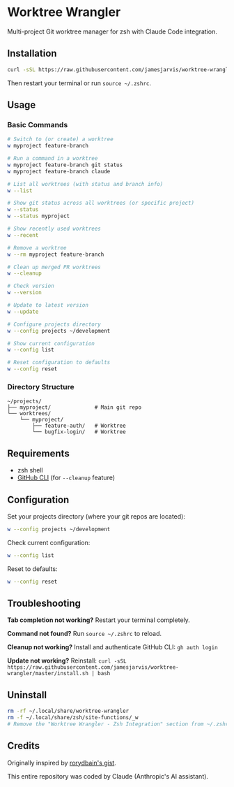 # Worktree Wrangler

Multi-project Git worktree manager for zsh with Claude Code integration.

## Installation

```bash
curl -sSL https://raw.githubusercontent.com/jamesjarvis/worktree-wrangler/master/install.sh | bash
```

Then restart your terminal or run `source ~/.zshrc`.

## Usage

### Basic Commands

```bash
# Switch to (or create) a worktree
w myproject feature-branch

# Run a command in a worktree
w myproject feature-branch git status
w myproject feature-branch claude

# List all worktrees (with status and branch info)
w --list

# Show git status across all worktrees (or specific project)
w --status
w --status myproject

# Show recently used worktrees
w --recent

# Remove a worktree
w --rm myproject feature-branch

# Clean up merged PR worktrees
w --cleanup

# Check version
w --version

# Update to latest version
w --update

# Configure projects directory
w --config projects ~/development

# Show current configuration
w --config list

# Reset configuration to defaults
w --config reset
```

### Directory Structure

```
~/projects/
├── myproject/              # Main git repo
└── worktrees/
    └── myproject/
        ├── feature-auth/   # Worktree
        └── bugfix-login/   # Worktree
```

## Requirements

- zsh shell
- [GitHub CLI](https://cli.github.com/) (for `--cleanup` feature)

## Configuration

Set your projects directory (where your git repos are located):

```bash
w --config projects ~/development
```

Check current configuration:

```bash
w --config list
```

Reset to defaults:

```bash
w --config reset
```

## Troubleshooting

**Tab completion not working?**
Restart your terminal completely.

**Command not found?**
Run `source ~/.zshrc` to reload.

**Cleanup not working?**
Install and authenticate GitHub CLI: `gh auth login`

**Update not working?**
Reinstall: `curl -sSL https://raw.githubusercontent.com/jamesjarvis/worktree-wrangler/master/install.sh | bash`

## Uninstall

```bash
rm -rf ~/.local/share/worktree-wrangler
rm -f ~/.local/share/zsh/site-functions/_w
# Remove the "Worktree Wrangler - Zsh Integration" section from ~/.zshrc
```

## Credits

Originally inspired by [rorydbain's gist](https://gist.github.com/rorydbain/e20e6ab0c7cc027fc1599bd2e430117d).

This entire repository was coded by Claude (Anthropic's AI assistant).
